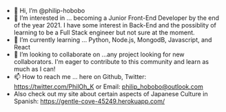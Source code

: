 - 👋 Hi, I’m @philip-hobobo
- 👀 I’m interested in ... becoming a Junior Front-End Developer by the end of the year 2021. I have some interest in Back-End and the possiblity of learning to be a Full Stack engineer but not sure at the moment.
- 🌱 I’m currently learning ... Python, Node.js, MongodB, Javascript, and React
- 💞️ I’m looking to collaborate on ...any project looking for new collaborators. I'm eager to contribute to this community and learn as much as I can!
- 📫 How to reach me ... here on Github, Twitter: https://twitter.com/PhilOh_K or Email: philip_hobobo@outlook.com
- Also check out my site about certain aspects of Japanese Culture in Spanish: https://gentle-cove-45249.herokuapp.com/
<!---
philip-hobobo/philip-hobobo is a ✨ special ✨ repository because its `README.md` (this file) appears on your GitHub profile.
You can click the Preview link to take a look at your changes.
--->
